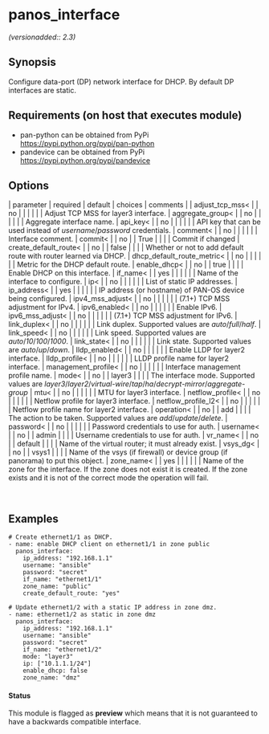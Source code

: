# panos_interface

_(versionadded:: 2.3)_


## Synopsis

Configure data-port (DP) network interface for DHCP. By default DP interfaces are static.


## Requirements (on host that executes module)

- pan-python can be obtained from PyPi https://pypi.python.org/pypi/pan-python
- pandevice can be obtained from PyPi https://pypi.python.org/pypi/pandevice

## Options

| parameter | required | default | choices | comments |
| adjust_tcp_mss<  |
| no |
|  |
|  |
| Adjust TCP MSS for layer3 interface. </td></tr>
| aggregate_group<  |
| no |
|  |
|  |
| Aggregate interface name. </td></tr>
| api_key<  |
| no |
|  |
|  |
| API key that can be used instead of <em>username</em>/<em>password</em> credentials. </td></tr>
| comment<  |
| no |
|  |
|  |
| Interface comment. </td></tr>
| commit<  |
| no |
| True |
|  |
| Commit if changed </td></tr>
| create_default_route<  |
| no |
| false |
|  |
| Whether or not to add default route with router learned via DHCP. </td></tr>
| dhcp_default_route_metric<  |
| no |
|  |
|  |
| Metric for the DHCP default route. </td></tr>
| enable_dhcp<  |
| no |
| true |
|  |
| Enable DHCP on this interface. </td></tr>
| if_name<  |
| yes |
|  |
|  |
| Name of the interface to configure. </td></tr>
| ip<  |
| no |
|  |
|  |
| List of static IP addresses. </td></tr>
| ip_address<  |
| yes |
|  |
|  |
| IP address (or hostname) of PAN-OS device being configured. </td></tr>
| ipv4_mss_adjust<  |
| no |
|  |
|  |
| (7.1+) TCP MSS adjustment for IPv4. </td></tr>
| ipv6_enabled<  |
| no |
|  |
|  |
| Enable IPv6. </td></tr>
| ipv6_mss_adjust<  |
| no |
|  |
|  |
| (7.1+) TCP MSS adjustment for IPv6. </td></tr>
| link_duplex<  |
| no |
|  |
|  |
| Link duplex.  Supported values are <em>auto</em>/<em>full</em>/<em>half</em>. </td></tr>
| link_speed<  |
| no |
|  |
|  |
| Link speed.  Supported values are <em>auto</em>/<em>10</em>/<em>100</em>/<em>1000</em>. </td></tr>
| link_state<  |
| no |
|  |
|  |
| Link state.  Supported values are <em>auto</em>/<em>up</em>/<em>down</em>. </td></tr>
| lldp_enabled<  |
| no |
|  |
|  |
| Enable LLDP for layer2 interface. </td></tr>
| lldp_profile<  |
| no |
|  |
|  |
| LLDP profile name for layer2 interface. </td></tr>
| management_profile<  |
| no |
|  |
|  |
| Interface management profile name. </td></tr>
| mode<  |
| no |
| layer3 |
|  |
| The interface mode. Supported values are <em>layer3</em>/<em>layer2</em>/<em>virtual-wire</em>/<em>tap</em>/<em>ha</em>/<em>decrypt-mirror</em>/<em>aggregate-group</em> </td></tr>
| mtu<  |
| no |
|  |
|  |
| MTU for layer3 interface. </td></tr>
| netflow_profile<  |
| no |
|  |
|  |
| Netflow profile for layer3 interface. </td></tr>
| netflow_profile_l2<  |
| no |
|  |
|  |
| Netflow profile name for layer2 interface. </td></tr>
| operation<  |
| no |
| add |
|  |
| The action to be taken.  Supported values are <em>add</em>/<em>update</em>/<em>delete</em>. </td></tr>
| password<  |
| no |
|  |
|  |
| Password credentials to use for auth. </td></tr>
| username<  |
| no |
| admin |
|  |
| Username credentials to use for auth. </td></tr>
| vr_name<  |
| no |
| default |
|  |
| Name of the virtual router; it must already exist. </td></tr>
| vsys_dg<  |
| no |
| vsys1 |
|  |
| Name of the vsys (if firewall) or device group (if panorama) to put this object. </td></tr>
| zone_name<  |
| yes |
|  |
|  |
| Name of the zone for the interface. If the zone does not exist it is created. If the zone exists and it is not of the correct mode the operation will fail. </td></tr>
</table>
</br>



## Examples

    # Create ethernet1/1 as DHCP.
    - name: enable DHCP client on ethernet1/1 in zone public
      panos_interface:
        ip_address: "192.168.1.1"
        username: "ansible"
        password: "secret"
        if_name: "ethernet1/1"
        zone_name: "public"
        create_default_route: "yes"
    
    # Update ethernet1/2 with a static IP address in zone dmz.
    - name: ethernet1/2 as static in zone dmz
      panos_interface:
        ip_address: "192.168.1.1"
        username: "ansible"
        password: "secret"
        if_name: "ethernet1/2"
        mode: "layer3"
        ip: ["10.1.1.1/24"]
        enable_dhcp: false
        zone_name: "dmz"




#### Status

This module is flagged as **preview** which means that it is not guaranteed to have a backwards compatible interface.

